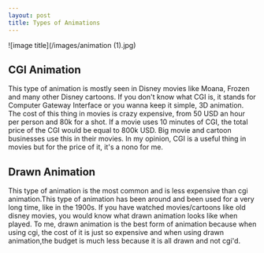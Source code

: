 ```yaml
---
layout: post
title: Types of Animations
---
```


![image title](/images/animation (1).jpg)

## CGI Animation


This type of animation is mostly seen in Disney movies like Moana, Frozen and many other Disney cartoons.
If you don't know what CGI is, it stands for Computer Gateway Interface or you wanna keep it simple, 3D animation.
The cost of this thing in movies is crazy expensive, from 50 USD an hour per person and 80k for a shot.
If a movie uses 10 minutes of CGI, the total price of the CGI would be equal to 800k USD.
Big movie and cartoon businesses use this in their movies.
In my opinion, CGI is a useful thing in movies but for the price of it, it's a nono for me.  




## Drawn Animation

This type of animation is the most common and is less expensive than cgi animation.This type of animation has been
around and been used for a very long time, like in the 1900s. If you have watched movies/cartoons like old disney movies, you would know what drawn animation looks like when played. To me, drawn animation is the best form of animation because when using cgi, the cost of it is just so expensive and when using drawn animation,the budget is much less because it is all drawn and not cgi'd.
